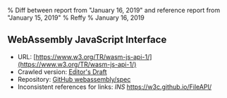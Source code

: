 % Diff between report from "January 16, 2019" and reference report from "January 15, 2019"
% Reffy
% January 16, 2019

## WebAssembly JavaScript Interface

- URL: [https://www.w3.org/TR/wasm-js-api-1/](https://www.w3.org/TR/wasm-js-api-1/)
- Crawled version: [Editor's Draft](https://webassembly.github.io/spec/js-api/)
- Repository: [GitHub webassembly/spec](https://github.com/webassembly/spec)
- Inconsistent references for links: *INS* https://w3c.github.io/FileAPI/


